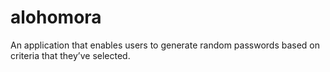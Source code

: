 # alohomora
An application that enables users to generate random passwords based on criteria that they’ve selected.
